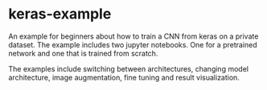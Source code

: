 # keras-example

An example for beginners about how to train a CNN from keras on a private dataset. 
The example includes two jupyter notebooks. One for a pretrained network and one that is trained from scratch.

The examples include switching between architectures, changing model architecture, image augmentation, fine tuning and result visualization.


